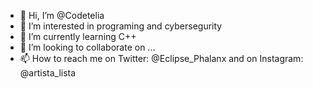 - 👋 Hi, I’m @Codetelia
- 👀 I’m interested in programing and cybersegurity
- 🌱 I’m currently learning C++
- 💞️ I’m looking to collaborate on ...
- 📫 How to reach me on Twitter: @Eclipse_Phalanx and on Instagram: @artista_lista

<!---
Codetelia/Codetelia is a ✨ special ✨ repository because its `README.md` (this file) appears on your GitHub profile.
You can click the Preview link to take a look at your changes.
--->
